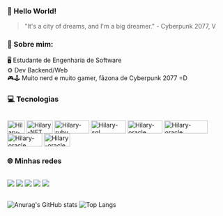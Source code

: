 ### 👋 Hello World! 

> "It's a city of dreams, and I'm a big dreamer." - Cyberpunk 2077, V

### 🚀 Sobre mim:

   🖥 Estudante de Engenharia de Software     
   ⚙  Dev Backend/Web                                           
   🎮🕹   Muito nerd e muito gamer, fãzona de Cyberpunk 2077 =D

### 💻 Tecnologias

<div style="display: inline_block"><br>
  <img align="center" alt="Hilary-Csharp" height="30" width="40" src="https://img.shields.io/badge/C%23-239120?style=for-the-badge&logo=c-sharp&logoColor=white">
  <img align="center" alt="Hilary-NET" height="30" width="60" src="https://img.shields.io/badge/.NET-5C2D91?style=for-the-badge&logo=.net&logoColor=white">
  <img align="center" alt="Hilary-ruby" height="30" width="80" src="https://img.shields.io/badge/MySQL-00000F?style=for-the-badge&logo=mysql&logoColor=white">
  <img align="center" alt="Hilary-sql" height="30" width="80" src="https://img.shields.io/badge/Ruby-CC342D?style=for-the-badge&logo=ruby&logoColor=white">
  <img align="center" alt="Hilary-oracle" height="30" width="80" src="https://img.shields.io/badge/Oracle-F80000?style=for-the-badge&logo=oracle&logoColor=black">
  <img align="center" alt="Hilary-oracle" height="30" width="100" src="https://img.shields.io/badge/GitHub-100000?style=for-the-badge&logo=github&logoColor=white">
  <img align="center" alt="Hilary-oracle" height="30" width="80" src="https://img.shields.io/badge/HTML-239120?style=for-the-badge&logo=html5&logoColor=white">
   <img align="center" alt="Hilary-oracle" height="30" width="60" src="https://img.shields.io/badge/CSS-239120?&style=for-the-badge&logo=css3&logoColor=white">
</div>

### 🌐 Minhas redes

<div> 
  <div style="display: inline_block"><br>
  <a href="https://instagram.com/hilarysantiag" target="_blank"><img src="https://img.shields.io/badge/-Instagram-%23E4405F?style=for-the-badge&logo=instagram&logoColor=white" target="_blank"></a>
  <a href="https://www.linkedin.com/in/hilarysantiag" target="_blank"><img src="https://img.shields.io/badge/-LinkedIn-%230077B5?style=for-the-badge&logo=linkedin&logoColor=white" target="_blank"></a>
  <a href="https://linktr.ee/hilarysantiag" target="_blank"><img src="https://img.shields.io/badge/linktree-39E09B?style=for-the-badge&logo=linktree&logoColor=white" target="_blank"></a> 
  <a href="" target="_blank"><img src="https://img.shields.io/badge/Discord-7289DA?style=for-the-badge&logo=discord&logoColor=white"_blank"></a>
  <a href="" target="_blank"><img src="https://img.shields.io/badge/Twitch-9146FF?style=for-the-badge&logo=twitch&logoColor=white"></a>
</div>

##
![Anurag's GitHub stats](https://github-readme-stats.vercel.app/api?username=hilarysantiag&show_icons=true&theme=onedark) ![Top Langs](https://github-readme-stats.vercel.app/api/top-langs/?username=hilarysantiag&hide_progress=true&theme=onedark)


